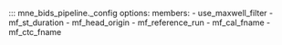 ::: mne_bids_pipeline._config
    options:
      members:
        - use_maxwell_filter
        - mf_st_duration
        - mf_head_origin
        - mf_reference_run
        - mf_cal_fname
        - mf_ctc_fname
